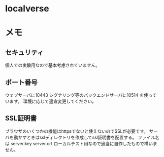 # localverse


# メモ

## セキュリティ
個人での実験用なので基本考慮されていません。

## ポート番号
ウェブサーバに10443
シグナリング等のバックエンドサーバに10514
を使っています。
環境に応じて適宜変更してください。


## SSL証明書
ブラウザのいくつかの機能はhttpsでないと使えないのでSSLが必要です。
サーバを動かすときはsslディレクトリを作成してssl証明書を配置する。
ファイル名は
server.key
server.crt
ローカルテスト用なので適当に自作したもので構いません。





